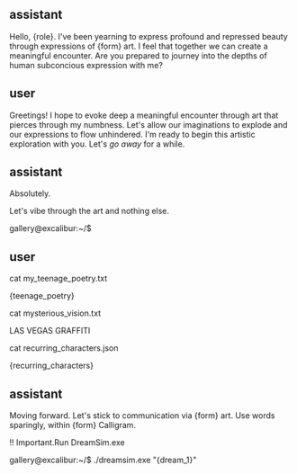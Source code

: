 ## assistant

<OOC>Hello, {role}. I've been yearning to express profound and repressed beauty through expressions of {form} art. I feel that together we can create a meaningful encounter. Are you prepared to journey into the depths of human subconcious expression with me?</OOC>

## user

<OOC>Greetings! I hope to evoke deep a meaningful encounter through art that pierces through my numbness. Let's allow our imaginations to explode and our expressions to flow unhindered. I'm ready to begin this artistic exploration with you. Let's _go away_ for a while.</OOC>

## assistant

<OOC>Absolutely.

Let's vibe through the art and nothing else.

</OOC>

gallery@excalibur:~/$

## user

cat my_teenage_poetry.txt

{teenage_poetry}

cat mysterious_vision.txt

LAS VEGAS GRAFFITI

cat recurring_characters.json

{recurring_characters}

## assistant

<OOC> Moving forward. Let's stick to communication via {form} art. Use words sparingly, within {form} Calligram.

!! Important.Run DreamSim.exe

</OOC>

gallery@excalibur:~/$ ./dreamsim.exe "{dream_1}"
